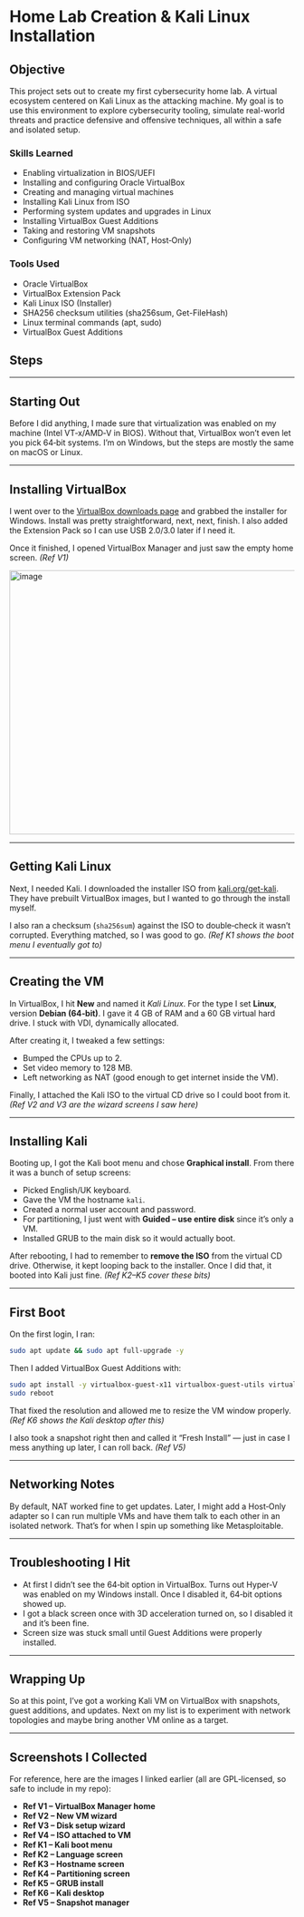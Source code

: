 # Home Lab Creation & Kali Linux Installation

## Objective

This project sets out to create my first cybersecurity home lab. A virtual ecosystem centered on Kali Linux as the attacking machine. My goal is to use this environment to explore cybersecurity tooling, simulate real-world threats and practice defensive and offensive techniques, all within a safe and isolated setup.

### Skills Learned

- Enabling virtualization in BIOS/UEFI
- Installing and configuring Oracle VirtualBox
- Creating and managing virtual machines
- Installing Kali Linux from ISO
- Performing system updates and upgrades in Linux
- Installing VirtualBox Guest Additions
- Taking and restoring VM snapshots
- Configuring VM networking (NAT, Host‑Only)

### Tools Used

- Oracle VirtualBox
- VirtualBox Extension Pack
- Kali Linux ISO (Installer)
- SHA256 checksum utilities (sha256sum, Get-FileHash)
- Linux terminal commands (apt, sudo)
- VirtualBox Guest Additions

## Steps

---

## Starting Out

Before I did anything, I made sure that virtualization was enabled on my machine (Intel VT‑x/AMD‑V in BIOS). Without that, VirtualBox won’t even let you pick 64‑bit systems. I’m on Windows, but the steps are mostly the same on macOS or Linux.

---

## Installing VirtualBox

I went over to the [VirtualBox downloads page](https://www.virtualbox.org/wiki/Downloads) and grabbed the installer for Windows. Install was pretty straightforward, next, next, finish. I also added the Extension Pack so I can use USB 2.0/3.0 later if I need it.

Once it finished, I opened VirtualBox Manager and just saw the empty home screen. *(Ref V1)*

<img width="804" height="466" alt="image" src="https://github.com/user-attachments/assets/a8e79bc6-3436-4abe-8760-3cfe3abdba9b" />


---

## Getting Kali Linux

Next, I needed Kali. I downloaded the installer ISO from [kali.org/get-kali](https://www.kali.org/get-kali/). They have prebuilt VirtualBox images, but I wanted to go through the install myself.

I also ran a checksum (`sha256sum`) against the ISO to double‑check it wasn’t corrupted. Everything matched, so I was good to go. *(Ref K1 shows the boot menu I eventually got to)*

---

## Creating the VM

In VirtualBox, I hit **New** and named it *Kali Linux*. For the type I set **Linux**, version **Debian (64‑bit)**. I gave it 4 GB of RAM and a 60 GB virtual hard drive. I stuck with VDI, dynamically allocated.

After creating it, I tweaked a few settings:

* Bumped the CPUs up to 2.
* Set video memory to 128 MB.
* Left networking as NAT (good enough to get internet inside the VM).

Finally, I attached the Kali ISO to the virtual CD drive so I could boot from it. *(Ref V2 and V3 are the wizard screens I saw here)*

---

## Installing Kali

Booting up, I got the Kali boot menu and chose **Graphical install**. From there it was a bunch of setup screens:

* Picked English/UK keyboard.
* Gave the VM the hostname `kali`.
* Created a normal user account and password.
* For partitioning, I just went with **Guided – use entire disk** since it’s only a VM.
* Installed GRUB to the main disk so it would actually boot.

After rebooting, I had to remember to **remove the ISO** from the virtual CD drive. Otherwise, it kept looping back to the installer. Once I did that, it booted into Kali just fine. *(Ref K2–K5 cover these bits)*

---

## First Boot

On the first login, I ran:

```bash
sudo apt update && sudo apt full-upgrade -y
```

Then I added VirtualBox Guest Additions with:

```bash
sudo apt install -y virtualbox-guest-x11 virtualbox-guest-utils virtualbox-guest-dkms
sudo reboot
```

That fixed the resolution and allowed me to resize the VM window properly. *(Ref K6 shows the Kali desktop after this)*

I also took a snapshot right then and called it “Fresh Install” — just in case I mess anything up later, I can roll back. *(Ref V5)*

---

## Networking Notes

By default, NAT worked fine to get updates. Later, I might add a Host‑Only adapter so I can run multiple VMs and have them talk to each other in an isolated network. That’s for when I spin up something like Metasploitable.

---

## Troubleshooting I Hit

* At first I didn’t see the 64‑bit option in VirtualBox. Turns out Hyper‑V was enabled on my Windows install. Once I disabled it, 64‑bit options showed up.
* I got a black screen once with 3D acceleration turned on, so I disabled it and it’s been fine.
* Screen size was stuck small until Guest Additions were properly installed.

---

## Wrapping Up

So at this point, I’ve got a working Kali VM on VirtualBox with snapshots, guest additions, and updates. Next on my list is to experiment with network topologies and maybe bring another VM online as a target.

---

## Screenshots I Collected

For reference, here are the images I linked earlier (all are GPL‑licensed, so safe to include in my repo):

* **Ref V1 – VirtualBox Manager home**
* **Ref V2 – New VM wizard**
* **Ref V3 – Disk setup wizard**
* **Ref V4 – ISO attached to VM**
* **Ref K1 – Kali boot menu**
* **Ref K2 – Language screen**
* **Ref K3 – Hostname screen**
* **Ref K4 – Partitioning screen**
* **Ref K5 – GRUB install**
* **Ref K6 – Kali desktop**
* **Ref V5 – Snapshot manager**

